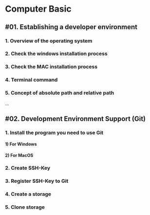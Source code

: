 # Computer Basic

## #01. Establishing a developer environment

### 1. Overview of the operating system

### 2. Check the windows installation process

### 3. Check the MAC installation process

### 4. Terminal command

### 5. Concept of absolute path and relative path

...

## #02. Development Environment Support (Git)

### 1. Install the program you need to use Git

#### 1) For Windows

#### 2) For MacOS

### 2. Create SSH-Key 

### 3. Register SSH-Key to Git

### 4. Create a storage


### 5. Clone storage